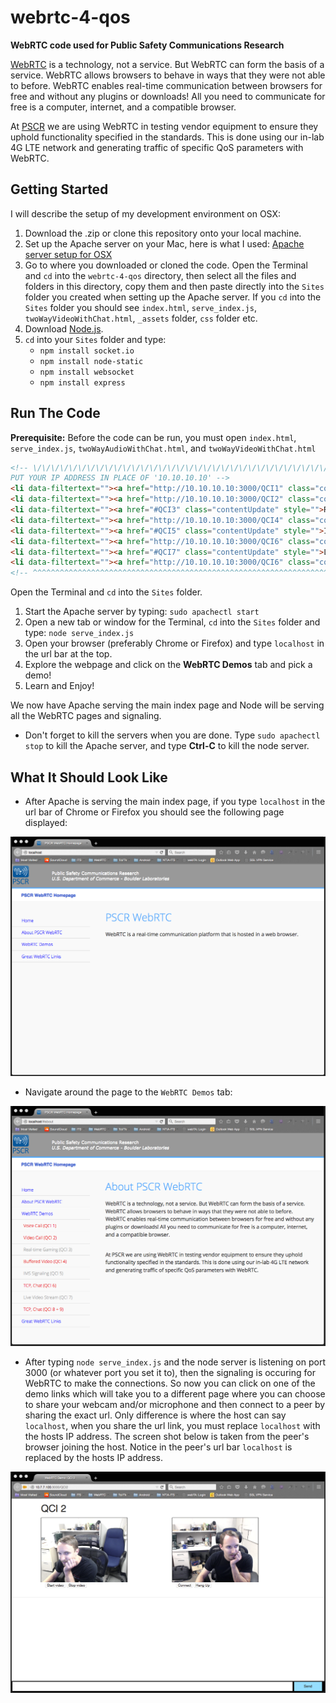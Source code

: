 # webrtc-4-qos
**WebRTC code used for Public Safety Communications Research**

[WebRTC](http://www.webrtc.org/) is a technology, not a service. But WebRTC can form the basis of a service. WebRTC allows browsers to behave in ways that they were not able to before. WebRTC enables real-time communication between browsers for free and without any plugins or downloads! All you need to communicate for free is a computer, internet, and a compatible browser.

At [PSCR](http://www.pscr.gov/index.htm) we are using WebRTC in testing vendor equipment to ensure they uphold functionality specified in the standards. This is done using our in-lab 4G LTE network and generating traffic of specific QoS parameters with WebRTC. 

## Getting Started
I will describe the setup of my development environment on OSX:

1. Download the .zip or clone this repository onto your local machine.
2. Set up the Apache server on your Mac, here is what I used: [Apache server setup for OSX](http://getgrav.org/blog/mac-os-x-apache-setup-multiple-php-versions)
3. Go to where you downloaded or cloned the code. Open the Terminal and `cd` into the `webrtc-4-qos` directory, then select all the files and folders in this directory, copy them and then paste directly into the `Sites` folder you created when setting up the Apache server. If you `cd` into the `Sites` folder you should see `index.html`, `serve_index.js`, `twoWayVideoWithChat.html`, `_assets` folder, `css` folder etc.
4. Download [Node.js](https://nodejs.org/).
5. `cd` into your `Sites` folder and type: 
   + `npm install socket.io`
   + `npm install node-static`
   + `npm install websocket`
   + `npm install express`
   

## Run The Code
**Prerequisite:** Before the code can be run, you must open `index.html`, `serve_index.js`, `twoWayAudioWithChat.html`, and `twoWayVideoWithChat.html`

```html
<!-- \/\/\/\/\/\/\/\/\/\/\/\/\/\/\/\/\/\/\/\/\/\/\/\/\/\/\/\/\/\/\/\/\/\/\/\/\/\/
PUT YOUR IP ADDRESS IN PLACE OF '10.10.10.10' -->
<li data-filtertext=""><a href="http://10.10.10.10:3000/QCI1" class="contentUpdate" style="color:#E60000">Voice Call    (QCI 1)</a></li>
<li data-filtertext=""><a href="http://10.10.10.10:3000/QCI2" class="contentUpdate" style="color:#E60000">Video Call    (QCI 2)</a></li>
<li data-filtertext=""><a href="#QCI3" class="contentUpdate" style="">Real-time Gaming (QCI 3)</a></li>
<li data-filtertext=""><a href="http://10.10.10.10:3000/QCI4" class="contentUpdate" style="color:#E60000">Buffered      Video (QCI 4)</a></li>
<li data-filtertext=""><a href="#QCI5" class="contentUpdate" style="">IMS Signaling (QCI 5)</a></li>
<li data-filtertext=""><a href="http://10.10.10.10:3000/QCI6" class="contentUpdate" style="color:#E60000">TCP, Chat     (QCI 6)</a></li>
<li data-filtertext=""><a href="#QCI7" class="contentUpdate" style="">Live Video Stream (QCI 7)</a></li>
<li data-filtertext=""><a href="http://10.10.10.10:3000/QCI6" class="contentUpdate" style="color:#E60000">TCP, Chat     (QCI 8 + 9)</a></li>
<!-- ^^^^^^^^^^^^^^^^^^^^^^^^^^^^^^^^^^^^^^^^^^^^^^^^^^^^^^^^^^^^^^^^^^^^^^^^^^^^ -->
```

Open the Terminal and `cd` into the `Sites` folder.

1. Start the Apache server by typing: `sudo apachectl start`
2. Open a new tab or window for the Terminal, `cd` into the `Sites` folder and type: `node serve_index.js`
3. Open your browser (preferably Chrome or Firefox) and type `localhost` in the url bar at the top.
4. Explore the webpage and click on the **WebRTC Demos** tab and pick a demo!
5. Learn and Enjoy!

We now have Apache serving the main index page and Node will be serving all the WebRTC pages and signaling.
   + Don't forget to kill the servers when you are done. Type `sudo apachectl stop` to kill the Apache server, and type **Ctrl-C** to kill the node server.
   
## What It Should Look Like
   + After Apache is serving the main index page, if you type `localhost` in the url bar of Chrome or Firefox you should see the following page displayed:

![Main PSCR WebRTC page](images/pscrMain2.png)

   + Navigate around the page to the `WebRTC Demos` tab:

![Demo Links](images/demoLinks2.png)

   + After typing `node serve_index.js` and the node server is listening on port 3000 (or whatever port you set it to), then the signaling is occuring for WebRTC to make the connections. So now you can click on one of the demo links which will take you to a different page where you can choose to share your webcam and/or microphone and then connect to a peer by sharing the exact url. Only difference is where the host can say `localhost`, when you share the url link, you must replace `localhost` with the hosts IP address. The screen shot below is taken from the peer's browser joining the host. Notice in the peer's url bar `localhost` is replaced by the hosts IP address.

![Video Call](images/webrtcVid3.png)
